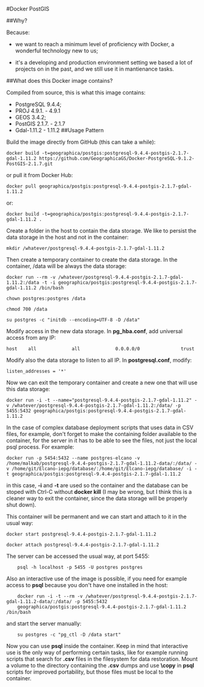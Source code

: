 #Docker PostGIS

##Why?

Because:

- we want to reach a minimum level of proficiency with Docker, a wonderful
    technology new to us;

- it's a developing and production environment setting we based a lot of
    projects on in the past, and we still use it in mantienance tasks.

##What does this Docker image contains?

Compiled from source, this is what this image contains:

  - PostgreSQL 9.4.4; 
  - PROJ 4.9.1. - 4.9.1
  - GEOS 3.4.2;
  - PostGIS 2.1.7. - 2.1.7
  - Gdal-1.11.2 - 1.11.2
##Usage Pattern

Build the image directly from GitHub (this can take a while):
```
docker build -t=geographica/postgis:postgresql-9.4.4-postgis-2.1.7-gdal-1.11.2 https://github.com/GeographicaGS/Docker-PostgreSQL-9.1.2-PostGIS-2.1.7.git
```

or pull it from Docker Hub:
```
docker pull geographica/postgis:postgresql-9.4.4-postgis-2.1.7-gdal-1.11.2
```

or:
```
docker build -t=geographica/postgis:postgresql-9.4.4-postgis-2.1.7-gdal-1.11.2 .
```

Create a folder in the host to contain the data storage. We like to persist the
data storage in the host and not in the container:
```
mkdir /whatever/postgresql-9.4.4-postgis-2.1.7-gdal-1.11.2
```

Then create a temporary container to create the data storage. In the container,
/data will be always the data storage:

```
docker run --rm -v /whatever/postgresql-9.4.4-postgis-2.1.7-gdal-1.11.2:/data -t -i geographica/postgis:postgresql-9.4.4-postgis-2.1.7-gdal-1.11.2 /bin/bash

chown postgres:postgres /data

chmod 700 /data

su postgres -c "initdb --encoding=UTF-8 -D /data"
```

Modify access in the new data storage. In __pg_hba.conf__, add universal access
from any IP:
```
host    all             all             0.0.0.0/0               trust
```
Modify also the data storage to listen to all IP. In __postgresql.conf__,
modify:
```
listen_addresses = '*'
```


Now we can exit the temporary container and create a new one that will use this
data storage:

    
```
docker run -i -t --name="postgresql-9.4.4-postgis-2.1.7-gdal-1.11.2" -v /whatever/postgresql-9.4.4-postgis-2.1.7-gdal-1.11.2:/data/ -p 5455:5432 geographica/postgis:postgresql-9.4.4-postgis-2.1.7-gdal-1.11.2
```

In the case of complex database deployment scripts that uses data in CSV files,
for example, don't forget to make the containing folder available to the
container, for the server in it has to be able to see the files, not just the
local psql process. For example:
```
docker run -p 5454:5432 --name postgres-elcano -v /home/malkab/postgresql-9.4.4-postgis-2.1.7-gdal-1.11.2-data/:/data/ -v /home/git/Elcano-iepg/database/:/home/git/Elcano-iepg/database/ -i -t geographica/postgis:postgresql-9.4.4-postgis-2.1.7-gdal-1.11.2
```

in this case, __-i__ and __-t__ are used so the container and the database can
be stoped with Ctrl-C without __docker kill__ (I may be wrong, but I think this
is a cleaner way to exit the container, since the data storage will be properly
shut down).

This container will be permanent and we can start and attach to it in the usual
way:

```
docker start postgresql-9.4.4-postgis-2.1.7-gdal-1.11.2

docker attach postgresql-9.4.4-postgis-2.1.7-gdal-1.11.2
```
The server can be accessed the usual way, at port 5455:
```
    psql -h localhost -p 5455 -U postgres postgres
```
Also an interactive use of the image is possible, if you need for example access
to __psql__ because you don't have one installed in the host:

```
    docker run -i -t --rm -v /whatever/postgresql-9.4.4-postgis-2.1.7-gdal-1.11.2-data/:/data/ -p 5455:5432
    geographica/postgis:postgresql-9.4.4-postgis-2.1.7-gdal-1.11.2 /bin/bash
```
and start the server manually:

```
    su postgres -c "pg_ctl -D /data start"
```

Now you can use __psql__ inside the container. Keep in mind that interactive use
is the only way of performing certain tasks, like for example running scripts
that search for __.csv__ files in the filesystem for data restoration. Mount a
volume to the directory containing the __.csv__ dumps and use __\copy__ in
__psql__ scripts for improved portability, but those files must be local to the
container.